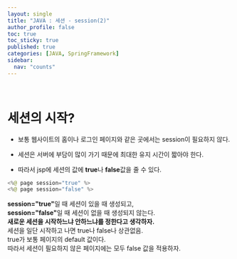 ```yaml
---
layout: single
title: "JAVA : 세션 - session(2)"
author_profile: false
toc: true
toc_sticky: true
published: true
categories: [JAVA, SpringFramework]
sidebar:
  nav: "counts"
---
```


<br>

# 세션의 시작?

* 보통 웹사이트의 홈이나 로그인 페이지와 같은 곳에서는 session이 필요하지 않다.

* 세션은 서버에 부담이 많이 가기 때문에 최대한 유지 시간이 짧아야 한다.

* 따라서 jsp에 세션의 값에 **true**나 **false**값을 줄 수 있다.

```java
<%@ page session="true" %>
<%@ page session="false" %>
```

<div class="notice--info">
<b>session="true"</b>일 때 세션이 있을 때 생성되고, <br>
<b>session="false"</b>일 때 세션이 없을 때 생성되지 않는다. <br>
<b>새로운 세션을 시작하느냐 안하느냐를 정한다고 생각하자.</b><br>
세션을 일단 시작하고 나면 true나 false나 상관없음. <br>
true가 보통 페이지의 default 값이다. <br>
따라서 세션이 필요하지 않은 페이지에는 모두 false 값을 적용하자.
</div>

